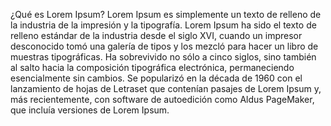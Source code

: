 ¿Qué es Lorem Ipsum? Lorem Ipsum es simplemente un texto de relleno de la industria de la impresión y la tipografía. 
Lorem Ipsum ha sido el texto de relleno estándar de la industria desde el siglo XVI, cuando un impresor desconocido tomó una galería de tipos
y los mezcló para hacer un libro de muestras tipográficas. Ha sobrevivido no sólo a cinco siglos, sino también al salto hacia la composición tipográfica electrónica,
permaneciendo esencialmente sin cambios. Se popularizó en la década de 1960 con el lanzamiento de hojas de Letraset que contenían pasajes de Lorem Ipsum y,
más recientemente, con software de autoedición como Aldus PageMaker, que incluía versiones de Lorem Ipsum.